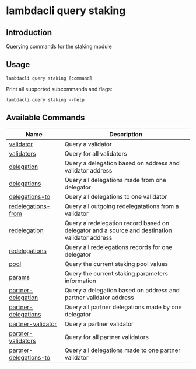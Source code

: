 # lambdacli query staking

## Introduction

Querying commands for the staking module

## Usage

```
lambdacli query staking [command]
```

Print all supported subcommands and flags:
```
lambdacli query staking --help
```

## Available Commands

| Name                            | Description                                                   |
| --------------------------------| --------------------------------------------------------------|
| [validator](validator.md)       | Query a validator                                             |
| [validators](validators.md)     | Query for all validators                                      |
| [delegation](delegation.md)     | Query a delegation based on address and validator address     |
| [delegations](delegations.md)   | Query all delegations made from one delegator                 |
| [delegations-to](delegations-to.md)   | Query all delegations to one validator                 |
| [redelegations-from](redelegations-from.md)                   | Query all outgoing redelegatations from a validator                                           |
| [redelegation](redelegation.md)                               | Query a redelegation record based on delegator and a source and destination validator address |
| [redelegations](redelegations.md)                             | Query all redelegations records for one delegator                                             |
| [pool](pool.md)                                               | Query the current staking pool values                                                         |
| [params](params.md)                                   | Query the current staking parameters information                                              |
| [partner-delegation](partner-delegation.md)                   | Query a delegation based on address and partner validator address                                           |
| [partner-delegations](partner-delegations.md)                               | Query all partner delegations made by one delegator |
| [partner-validator](partner-validator.md)                               | Query a partner validator |
| [partner-validators](partner-validators.md)                             | Query for all partner validators                                            |
| [partner-delegations-to](partner-delegations-to.md)                                               | Query all delegations made to one partner validator                                                        |